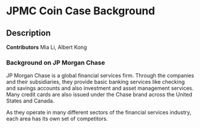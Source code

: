 # JPMC Coin Case Background

## Description

**Contributors**
Mia Li, Albert Kong

### Background on JP Morgan Chase

JP Morgan Chase is a global financial services firm. Through the companies and their subsidiaries, they provide basic banking services like checking and savings accounts and also investment and asset management services. Many credit cards are also issued under the Chase brand across the United States and Canada. 

As they operate in many different sectors of the financial services industry, each area has its own set of competitors.

